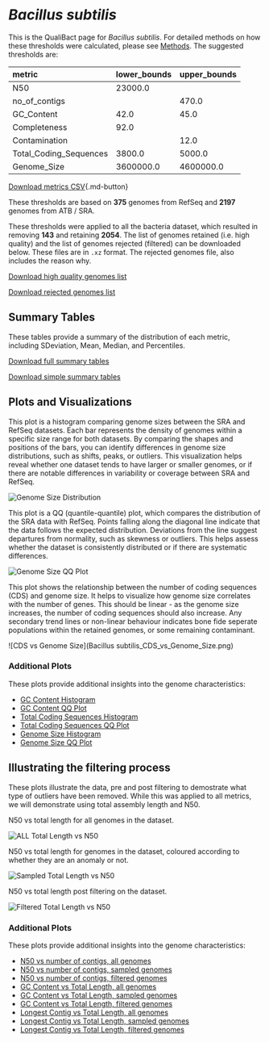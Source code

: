 # *Bacillus subtilis*

This is the QualiBact page for *Bacillus subtilis*. For detailed methods on how these thresholds were calculated, please see [Methods](../../methods.md).
The suggested thresholds are: 

| metric                 | lower_bounds   | upper_bounds   |
|:-----------------------|:---------------|:---------------|
| N50                    | 23000.0        |                |
| no_of_contigs          |                | 470.0          |
| GC_Content             | 42.0           | 45.0           |
| Completeness           | 92.0           |                |
| Contamination          |                | 12.0           |
| Total_Coding_Sequences | 3800.0         | 5000.0         |
| Genome_Size            | 3600000.0      | 4600000.0      |

[Download metrics CSV](Bacillus_subtilis_metrics.csv){.md-button}


These thresholds are based on **375** genomes from RefSeq and **2197** genomes from ATB / SRA.

These thresholds were applied to all the bacteria dataset, which resulted in removing **143** and retaining **2054**.
The list of genomes retained (i.e. high quality) and the list of genomes rejected (filtered) can be downloaded below. These files are in `.xz` format. The rejected genomes file, also includes the reason why.

[Download high quality genomes list](Bacillus_subtilis_high_quality_genomes.csv.xz)


[Download rejected genomes list](Bacillus_subtilis_filtered_out_genomes.csv.xz)



## Summary Tables
These tables provide a summary of the distribution of each metric, including SDeviation, Mean, Median, and Percentiles.

[Download full summary tables](summary.csv)

[Download simple summary tables](selected_summary.csv)

## Plots and Visualizations

This plot is a histogram comparing genome sizes between the SRA and RefSeq datasets. Each bar represents the density of genomes within a specific size range for both datasets. By comparing the shapes and positions of the bars, you can identify differences in genome size distributions, such as shifts, peaks, or outliers. This visualization helps reveal whether one dataset tends to have larger or smaller genomes, or if there are notable differences in variability or coverage between SRA and RefSeq.

![Genome Size Distribution](Genome_Size_refseq_histogram_kde.png)

This plot is a QQ (quantile-quantile) plot, which compares the distribution of the SRA data with RefSeq. Points falling along the diagonal line indicate that the data follows the expected distribution. Deviations from the line suggest departures from normality, such as skewness or outliers. This helps assess whether the dataset is consistently distributed or if there are systematic differences.

![Genome Size QQ Plot](Genome_Size_refseq_qqplot.png)

This plot shows the relationship between the number of coding sequences (CDS) and genome size. It helps to visualize how genome size correlates with the number of genes. This should be linear - as the genome size increases, the number of coding sequences should also increase. Any secondary trend lines or non-linear behaviour indicates bone fide seperate populations within the retained genomes, or some remaining contaminant. 

![CDS vs Genome Size](Bacillus subtilis_CDS_vs_Genome_Size.png)

### Additional Plots

These plots provide additional insights into the genome characteristics:

- [GC Content Histogram](GC_Content_refseq_histogram_kde.png)
- [GC Content QQ Plot](GC_Content_refseq_qqplot.png)
- [Total Coding Sequences Histogram](Total_Coding_Sequences_refseq_histogram_kde.png)
- [Total Coding Sequences QQ Plot](Total_Coding_Sequences_refseq_qqplot.png)
- [Genome Size Histogram](Genome_Size_refseq_histogram_kde.png)
- [Genome Size QQ Plot](Genome_Size_refseq_qqplot.png)
## Illustrating the filtering process
These plots illustrate the data, pre and post filtering to demostrate what type of outliers have been removed. While this was applied to all metrics, we will demonstrate using total assembly length and N50.

N50 vs total length for all genomes in the dataset.

![ALL Total Length vs N50](Bacillus_subtilis_all_total_length_N50.png)

N50 vs total length for genomes in the dataset, coloured according to whether they are an anomaly or not.

![Sampled Total Length vs N50](Bacillus_subtilis_sample_total_length_N50.png)

N50 vs total length post filtering on the dataset.

![Filtered Total Length vs N50](Bacillus_subtilis_filt_total_length_N50.png)

### Additional Plots

These plots provide additional insights into the genome characteristics:

- [N50 vs number of contigs, all genomes](Bacillus_subtilis_all_N50_number.png)
- [N50 vs number of contigs, sampled genomes](Bacillus_subtilis_sample_N50_number.png)
- [N50 vs number of contigs, filtered genomes](Bacillus_subtilis_filt_N50_number.png)
- [GC Content vs Total Length, all genomes](Bacillus_subtilis_all_total_length_GC_Content.png)
- [GC Content vs Total Length, sampled genomes](Bacillus_subtilis_sample_total_length_GC_Content.png)
- [GC Content vs Total Length, filtered genomes](Bacillus_subtilis_filt_total_length_GC_Content.png)
- [Longest Contig vs Total Length, all genomes](Bacillus_subtilis_all_total_length_longest.png)
- [Longest Contig vs Total Length, sampled genomes](Bacillus_subtilis_sample_total_length_longest.png)
- [Longest Contig vs Total Length, filtered genomes](Bacillus_subtilis_filt_total_length_longest.png)
